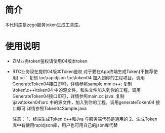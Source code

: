 # 简介
本代码库是zego服务token生成工具库。


# 使用说明
* ZIM业务token鉴权请使用04版本token
* RTC业务现在提供04版本Token鉴权
  对于要在App终端生成Token(不推荐使用)
     oc：复制 \oc\rapidjson \oc\token04 加入到你的工程项目，调用GenerateToken04接口即可，详情参照sample.mm
	 c++: 复制 \token\c++\token04 中的源文件，和头文件加入到你的工程，调用GenerateToken04接口即可，详情参照main.cc
	 java: 复制 \java\token04\src 中的源文件，加入到你的工程，调用generateToken04 接口即可 详情参照Token04Sample.java
	 
	 注意：
	     1、终端生成Token c++和Jva 与服务端代码是通用的
		 2、生成Token 库中有使用rapidjson库，用户也可用自己的json库代替
 

